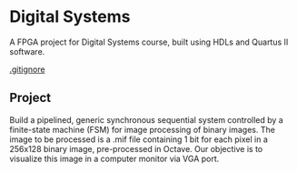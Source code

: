 # Digital Systems

A FPGA project for Digital Systems course, built using HDLs and Quartus II software.

[.gitignore](https://gist.github.com/nhasbun/71918796044b7ba89d6662133495f754)

## Project
Build a pipelined, generic synchronous sequential system controlled by a finite-state machine (FSM) for image processing of binary images. The image to be processed is a .mif file containing 1 bit for each pixel in a 256x128 binary image, pre-processed in Octave. Our objective is to visualize this image in a computer monitor via VGA port.

